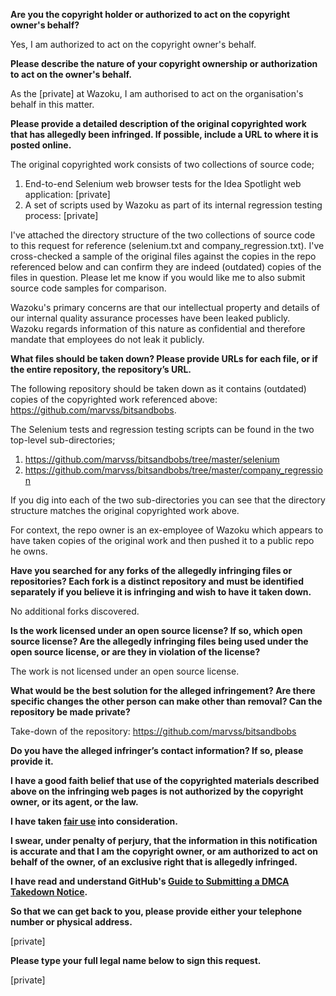 **Are you the copyright holder or authorized to act on the copyright owner's behalf?**  
  
Yes, I am authorized to act on the copyright owner's behalf.  
  
**Please describe the nature of your copyright ownership or authorization to act on the owner's behalf.**  
  
As the [private] at Wazoku, I am authorised to act on the organisation's behalf in this matter.  
  
**Please provide a detailed description of the original copyrighted work that has allegedly been infringed. If possible, include a URL to where it is posted online.**  
  
The original copyrighted work consists of two collections of source code;  
  
1. End-to-end Selenium web browser tests for the Idea Spotlight web application: [private]   
2. A set of scripts used by Wazoku as part of its internal regression testing process: [private]   
  
I've attached the directory structure of the two collections of source code to this request for reference (selenium.txt and company_regression.txt). I've cross-checked a sample of the original files against the copies in the repo referenced below and can confirm they are indeed (outdated) copies of the files in question. Please let me know if you would like me to also submit source code samples for comparison.  
  
Wazoku's primary concerns are that our intellectual property and details of our internal quality assurance processes have been leaked publicly. Wazoku regards information of this nature as confidential and therefore mandate that employees do not leak it publicly.  
  
**What files should be taken down? Please provide URLs for each file, or if the entire repository, the repository’s URL.**  
  
The following repository should be taken down as it contains (outdated) copies of the copyrighted work referenced above: https://github.com/marvss/bitsandbobs.  
  
The Selenium tests and regression testing scripts can be found in the two top-level sub-directories;  
  
1. https://github.com/marvss/bitsandbobs/tree/master/selenium  
2. https://github.com/marvss/bitsandbobs/tree/master/company_regression  
  
If you dig into each of the two sub-directories you can see that the directory structure matches the original copyrighted work above.  
  
For context, the repo owner is an ex-employee of Wazoku which appears to have taken copies of the original work and then pushed it to a public repo he owns.  
  
**Have you searched for any forks of the allegedly infringing files or repositories? Each fork is a distinct repository and must be identified separately if you believe it is infringing and wish to have it taken down.**  
  
No additional forks discovered.  
  
**Is the work licensed under an open source license? If so, which open source license? Are the allegedly infringing files being used under the open source license, or are they in violation of the license?**  
  
The work is not licensed under an open source license.  
  
**What would be the best solution for the alleged infringement? Are there specific changes the other person can make other than removal? Can the repository be made private?**  
  
Take-down of the repository: https://github.com/marvss/bitsandbobs  
  
**Do you have the alleged infringer’s contact information? If so, please provide it.**  
  
**I have a good faith belief that use of the copyrighted materials described above on the infringing web pages is not authorized by the copyright owner, or its agent, or the law.**  
  
**I have taken <a href="https://www.lumendatabase.org/topics/22">fair use</a> into consideration.**  
  
**I swear, under penalty of perjury, that the information in this notification is accurate and that I am the copyright owner, or am authorized to act on behalf of the owner, of an exclusive right that is allegedly infringed.**  
  
**I have read and understand GitHub's <a href="https://docs.github.com/articles/guide-to-submitting-a-dmca-takedown-notice/">Guide to Submitting a DMCA Takedown Notice</a>.**  
  
**So that we can get back to you, please provide either your telephone number or physical address.**  
  
[private]    
  
**Please type your full legal name below to sign this request.**  
  
[private]  
  
